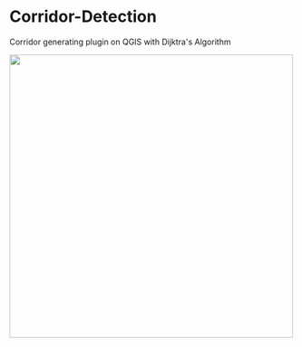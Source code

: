 # Corridor-Detection
Corridor generating plugin on QGIS with Dijktra's Algorithm 

<img src = "https://github.com/meteergen/Corridor-Detection/blob/master/gif/corridor_detection_ankara.gif" width ="500" /> 
